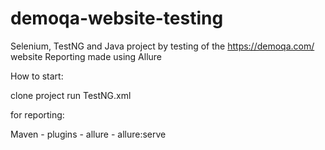 # demoqa-website-testing

Selenium, TestNG and Java project by testing of the https://demoqa.com/ website
Reporting made using Allure

How to start:

clone project
run TestNG.xml 

for reporting:

Maven - plugins - allure - allure:serve
